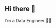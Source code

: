 ## Hi there 👋

I'm a Data Engineer :man_technologist:

<!--
* 🔭 Computer Engineer.

* 🌱 I'm currently focusing on data.

* ⚡ In the past, I took part in the development iOS apps at [@apple-developer-academy](https://github.com/apple-developer-academy).

![Rubens Barbosa's github stats](https://github-readme-stats.vercel.app/api?username=rubnsbarbosa&show_icons=true&count_private=true&hide=contribs)

📫 How to reach me: @rubnsbarbosa


**rubnsbarbosa/rubnsbarbosa** is a ✨ _special_ ✨ repository because its `README.md` (this file) appears on your GitHub profile.

Here are some ideas to get you started:

- 🔭 I’m currently working on ...
- 🌱 I’m currently learning ...
- 👯 I’m looking to collaborate on ...
- 🤔 I’m looking for help with ...
- 💬 Ask me about ...
- 📫 How to reach me: ...
- 😄 Pronouns: ...
- ⚡ Fun fact: ...
&hide=stars,commits,prs,issues
-->
